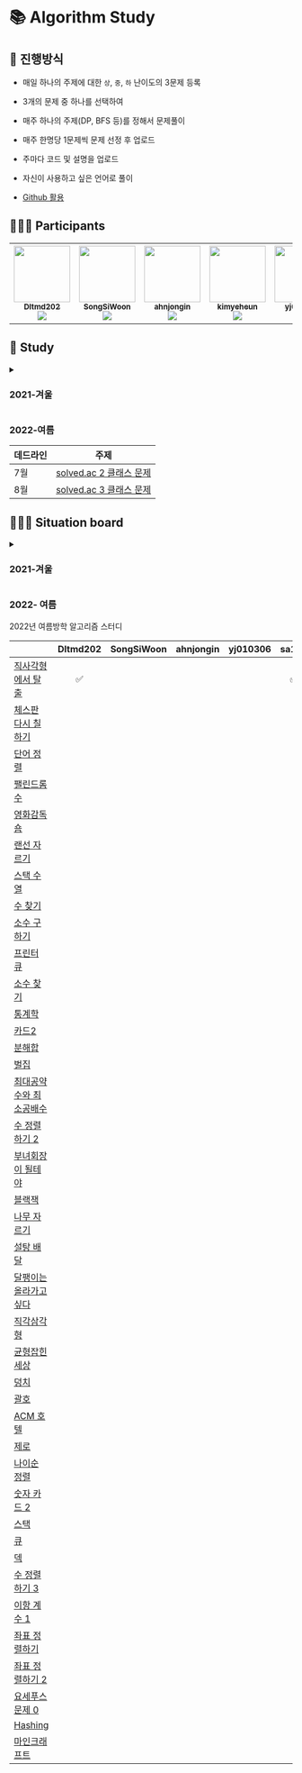 # 📚 Algorithm Study

## 📄 진행방식
- 매일 하나의 주제에 대한 `상`, `중`, `하` 난이도의 3문제 등록
- 3개의 문제 중 하나를 선택하여

- 매주 하나의 주제(DP, BFS 등)를 정해서 문제풀이
- 매주 한명당 1문제씩 문제 선정 후 업로드
- 주마다 코드 및 설명을 업로드
- 자신이 사용하고 싶은 언어로 풀이
- [Github 활용](./docs)


## 🙋🏻‍♂️ Participants

<table>
  <tr>
    <td align="center"><a href="https://github.com/Dltmd202"><img src="https://avatars.githubusercontent.com/u/75921696?v=4?s=100" width="100px;" alt=""/><br /><sub><b>Dltmd202</b><br><img src="http://mazassumnida.wtf/api/mini/generate_badge?boj=bat5273" /></sub></a><br /></td>
    <td align="center"><a href="https://github.com/SongSiWoon"><img src="https://avatars.githubusercontent.com/u/82366330?v=4?s=100" width="100px;" alt=""/><br /><sub><b>SongSiWoon</b><br><img src="http://mazassumnida.wtf/api/mini/generate_badge?boj=songsi" /></sub></a><br /></td>
    <td align="center"><a href="https://github.com/ahnjongin"><img src="https://avatars.githubusercontent.com/u/80513276?v=4?s=100" width="100px;" alt=""/><br /><sub><b>ahnjongin</b><br><img src="http://mazassumnida.wtf/api/mini/generate_badge?boj=goodtime1998" /></sub></a><br /></td>
    <td align="center"><a href="https://github.com/kimyeheun"><img src="https://avatars.githubusercontent.com/u/81765156?v=4?s=100" width="100px;" alt=""/><br /><sub><b>kimyeheun</b><br><img src="http://mazassumnida.wtf/api/mini/generate_badge?boj=yeheun004" /></sub></a><br /></td>
    <td align="center"><a href="https://github.com/yj010306"><img src="https://avatars.githubusercontent.com/u/97457418?v=4?s=100" width="100px;" alt=""/><br /><sub><b>yj010306</b><br><img src="http://mazassumnida.wtf/api/mini/generate_badge?boj=skyyj123" /></sub></a><br /></td>
    <td align="center"><a href="https://github.com/sa11k"><img src="https://avatars.githubusercontent.com/u/63536606?v=4?s=100" width="100px;" alt=""/><br /><sub><b>sa11k</b><br></sub></a><br /></td>
  </tr>
</table>


## 📗 Study

<details>
<summary><h3>2021-겨울</h3></summary>

|       | 주제          |                               `상`                                |                           `중`                            |                                             `하`                                              | 비고                   |
|:------|-------------|:----------------------------------------------------------------:|:--------------------------------------------------------:|:--------------------------------------------------------------------------------------------:|----------------------|
| 01/12 |             |           [안테나](https://www.acmicpc.net/problem/18310)           |       [ATM](https://www.acmicpc.net/problem/11399)       |                        [일곱 난쟁이](https://www.acmicpc.net/problem/2309)                        |                      |
| 01/15 | 반복문         |           [보물섬](https://www.acmicpc.net/problem/2589)            |    [별 찍기 - 22](https://www.acmicpc.net/problem/10997)    |                       [별 찍기 - 7](https://www.acmicpc.net/problem/2444)                       |                      |
| 01/16 | 재귀          |        [별 찍기 - 11](https://www.acmicpc.net/problem/2448)         |    [별 찍기 - 10](https://www.acmicpc.net/problem/2447)     |                        [팩토리얼](https://www.acmicpc.net/problem/10872)                         |                      |
| 01/17 | 재귀          |        [별 찍기 - 18](https://www.acmicpc.net/problem/10993)        |    [별 찍기 - 10](https://www.acmicpc.net/problem/2447)     |                      [피보나치 수 5](https://www.acmicpc.net/problem/10870)                       |                      |
| 01/18 | 그리디         |         [행복 유치원](https://www.acmicpc.net/problem/13164)          |      [동전 0](https://www.acmicpc.net/problem/11047)       | [설탕 배달](https://www.acmicpc.net/problem/2839),  [거스름돈](https://www.acmicpc.net/problem/5585) | `하` 문제는 두 문제를 풀어주세요! |
| 01/19 | 브루트포스       |           [리모컨](https://www.acmicpc.net/problem/1107)            |    [체스판 다시 칠하기](https://www.acmicpc.net/problem/1018)    |                         [블랙잭](https://www.acmicpc.net/problem/2798)                          |                      |
| 01/20 | 백트래킹        |            [비숍](https://www.acmicpc.net/problem/1799)            |    [N과 M (10)](https://www.acmicpc.net/problem/15664)    |                      [N과 M (1)](https://www.acmicpc.net/problem/15649)                       |                      |
| 01/21 | DP          |         [평범한 배낭](https://www.acmicpc.net/problem/12865)          |       [타일링](https://www.acmicpc.net/problem/1793)        |                       [피보나치 함수](https://www.acmicpc.net/problem/1003)                        |                      |
| 01/22 | 자료구조-스택     |            [탑](https://www.acmicpc.net/problem/2493)             |        [괄호](https://www.acmicpc.net/problem/9012)        |                         [스택](https://www.acmicpc.net/problem/10828)                          |                      |
| 01/24 | 자료구조-큐      | [Condition of deep sleep](https://www.acmicpc.net/problem/11577) |       [트럭](https://www.acmicpc.net/problem/13335)        |                         [큐 2](https://www.acmicpc.net/problem/18258)                         |                      |
| 01/25 | 그래프         |            [로봇](https://www.acmicpc.net/problem/1726)            |       [토마토](https://www.acmicpc.net/problem/7576)        |                       [DFS와 BFS](https://www.acmicpc.net/problem/1260)                       |                      |
| 01/26 | 백트래킹        |          [캠프준비](https://www.acmicpc.net/problem/16938)           |    [연산자 끼워넣기](https://www.acmicpc.net/problem/14888)     |                      [N과 M (10)](https://www.acmicpc.net/problem/15664)                      |                      |
| 01/27 | DP          |           [합분해](https://www.acmicpc.net/problem/2225)            |     [2xn 타일링](https://www.acmicpc.net/problem/11726)     |                        [계단 오르기](https://www.acmicpc.net/problem/2579)                        |                      |
| 01/28 | 자료구조-우선순위 큐 |         [카드 정렬하기](https://www.acmicpc.net/problem/1715)          |    [이중 우선순위 큐](https://www.acmicpc.net/problem/7662)     |                         [최소 힙](https://www.acmicpc.net/problem/1927)                         |                      |
| 01/29 | 그래프 탐색      |         [욕심쟁이 판다](https://www.acmicpc.net/problem/1937)          |     [나이트의 이동](https://www.acmicpc.net/problem/7562)      |                        [미로 탐색](https://www.acmicpc.net/problem/2178)                         |                      |
| 02/04 | 이분 탐색       |          [K번째 수](https://www.acmicpc.net/problem/1300)           |     [숫자 카드 2](https://www.acmicpc.net/problem/10816)     |                         [수 찾기](https://www.acmicpc.net/problem/1920)                         |                      |
| 02/05 | 소수 판정       |          [신기한 소수](https://www.acmicpc.net/problem/2023)          |      [소인수분해](https://www.acmicpc.net/problem/11653)      |                          [소수](https://www.acmicpc.net/problem/2581)                          |                      |
| 02/06 | 브루트포스       |          [연구소 3](https://www.acmicpc.net/problem/17142)          |     [차이를 최대로](https://www.acmicpc.net/problem/10819)     |                        [영화감독 숌](https://www.acmicpc.net/problem/1436)                        |                      |
| 02/07 | 투 포인터       |         [소수의 연속합](https://www.acmicpc.net/problem/1644)          |      [수 고르기](https://www.acmicpc.net/problem/2230)       |                        [두 수의 합](https://www.acmicpc.net/problem/3273)                        |                      |
| 02/08 | DP          |        [행렬 곱셈 순서](https://www.acmicpc.net/problem/11049)         | [가장 긴 감소하는 부분 수열](https://www.acmicpc.net/problem/11722) |                        [계단 오르기](https://www.acmicpc.net/problem/2579)                        |                      |
| 02/09 | 최단거리 - 다익스트라 |        [미확인 도착지](https://www.acmicpc.net/problem/9370)         | [최소비용 구하기](https://www.acmicpc.net/problem/1916) |                        [최단경로](https://www.acmicpc.net/problem/1753)                        |                      |
| 02/10 | 분리집합      |        [선분 그룹](https://www.acmicpc.net/problem/2162)         | [중량제한](https://www.acmicpc.net/problem/1939) |                        [집합의 표현](https://www.acmicpc.net/problem/1717)                        |                      |

</details>

### 2022-여름

| 데드라인 | 주제                                              |
|------|-------------------------------------------------|
 | 7월   | [solved.ac 2 클래스 문제](https://solved.ac/class/2) | 
 | 8월   | [solved.ac 3 클래스 문제](https://solved.ac/class/3) | 


## 🧑🏽‍💻 Situation board
<details>
<summary><h3>2021-겨울</h3></summary>
<table>
  <thead>
    <th></th>
    <th><a href="https://github.com/Dltmd202">Dltmd202</a></th>
    <th><a href="https://github.com/SongSiWoon">SongSiWoon</a></th>
    <th><a href="https://github.com/ahnjongin">ahnjongin</a></th>
    <th><a href="https://github.com/kimyeheun">kimyeheun</a></th>
    <th><a href="https://github.com/yj010306">yj010306</a></th>
    <th><a href="https://github.com/sa11k">sa11k</a></th>
  </thead>
<tbody>
  <tr>
    <td rowspan=4>01/15</td>
  </tr>
  <tr>
    <td><a href="src/BaekJoon/Dltmd202/2589/Main.java">Java</a></td>
    <td></td>
    <td></td>
    <td></td>
    <td></td>
    <td></td>
  </tr>
  <tr>
    <td><a href="src/BaekJoon/Dltmd202/10997/Main.java">Java</a></td>
    <td><a href="src/BaekJoon/SongSiWoon/10997/main.py">Python</a></td>
    <td></td>
    <td></td>
    <td></td>
    <td></td>
  </tr>
  <tr>
    <td></td>
    <td><a href="src/BaekJoon/SongSiWoon/2444/Main.java">Java</a></td>
    <td><a href="src/BaekJoon/ahnjongin/2444/main.py">Python</a></td>
    <td><a href="src/BaekJoon/kimyeheun/2444/main.py">Python</a></td>
    <td><a href="src/BaekJoon/yj010306/2444/main.cpp">C++</a></td>
    <td><a href="src/BaekJoon/sa11k/2442/Main.java">Java</a></td>
  </tr>
  <tr>
    <td rowspan=4>01/16</td>
  </tr>
  <tr>
    <td><a href="src/BaekJoon/Dltmd202/2448/Main.java">Java</a></td>
    <td><a href="src/BaekJoon/SongSiWoon/2448/main.py">Python</a></td>
    <td></td>
    <td></td>
    <td></td>
    <td></td>
  </tr>
  <tr>
    <td><a href="src/BaekJoon/Dltmd202/2447/Main.java">Java</a>, <a href="src/BaekJoon/Dltmd202/2447/main.py">Python</a></td>
    <td></td>
    <td></td>
    <td></td>
    <td></td>
    <td></td>
  </tr>
  <tr>
    <td></td>
    <td></td>
    <td><a href="src/BaekJoon/ahnjongin/10872/main.py">Python</a></td>
    <td><a href="src/BaekJoon/kimyeheun/10872/main.py">Python</a></td>
    <td><a href="src/BaekJoon/yj010306/10872/main.cpp">C++</a></td>
    <td><a href="src/BaekJoon/sa11k/10872/Main.java">Java</a></td>
  </tr>
  <tr>
    <td rowspan=4>01/17</td>
  </tr>
  <tr>
    <td><a href="src/BaekJoon/Dltmd202/10993/Main.java">Java</a></td>
    <td><a href="src/BaekJoon/SongSiWoon/10993/main.py">Python</a></td>
    <td></td>
    <td></td>
    <td></td>
    <td></td>
  </tr>
  <tr>
    <td><a href="src/BaekJoon/Dltmd202/2447/Main.java">Java</a>, <a href="src/BaekJoon/Dltmd202/2447/main.py">Python</a></td>
    <td><a href="src/BaekJoon/SongSiWoon/2447/Main.java">Java</a></td>
    <td></td>
    <td><a href="src/BaekJoon/kimyeheun/2447/main.py">Python</a></td>
    <td></td>
    <td></td>
  </tr>
  <tr inf="10870">
    <td></td>
    <td></td>
    <td><a href="src/BaekJoon/ahnjongin/10870/main.py">Python</a></td>
    <td></td>
    <td><a href="src/BaekJoon/yj010306/10870/main.cpp">C++</a></td>
    <td><a href="src/BaekJoon/sa11k/10870/Main.java">Java</a></td>
  </tr>
  <tr>
    <td rowspan=4>01/18</td>
  </tr>
  <tr>
    <td><a href="src/BaekJoon/Dltmd202/13164/Main.java">Java</a></td>
    <td></td>
    <td><a href="src/BaekJoon/ahnjongin/13164/main.py">Python</a></td>
    <td></td>
    <td></td>
    <td></td>
  </tr>
  <tr>
    <td></td>
    <td></td>
    <td><a href="src/BaekJoon/ahnjongin/11047/main.py">Python</a></td>
    <td><a href="src/BaekJoon/kimyeheun/11047/main.py">Python</a></td>
    <td><a href="src/BaekJoon/yj010306/11047/main.cpp">C++</a></td>
    <td><a href="src/BaekJoon/sa11k/11047/Main.java">Java</a></td>
  </tr>
  <tr>
    <td></td>
    <td><a href="src/BaekJoon/SongSiWoon/5585/main.py">Python</a></td>
    <td></td>
    <td><a href="src/BaekJoon/kimyeheun/2839/main.py">Python</a>, <a href="src/BaekJoon/kimyeheun/5585/main.py">Python</a></td>
    <td><a href="src/BaekJoon/yj010306/2839/main.cpp">C++</a>, <a href="src/BaekJoon/yj010306/5585/main.cpp">C++</a></td>
    <td><a href="src/BaekJoon/sa11k/2839/Main.java">Java</a>, <a href="src/BaekJoon/sa11k/5585/Main.java">Java</a></td>
  </tr>
  <tr>
    <td rowspan=4>01/19</td>
  </tr>
  <tr>
    <td><a href="src/BaekJoon/Dltmd202/1107/Main.java">Java</a></td>
    <td><a href="src/BaekJoon/SongSiWoon/1107/Main.java">Java</a>, <a href="src/BaekJoon/SongSiWoon/1107/main.py">Python</a>,</td>
    <td><a href="src/BaekJoon/ahnjongin/1107/main.py">Python</a></td>
    <td></td>
    <td></td>
    <td></td>
  </tr>
  <tr>
    <td></td>
    <td><a href="src/BaekJoon/SongSiWoon/1018/Main.java">Java</a></td>
    <td></td>
    <td><a href="src/BaekJoon/kimyeheun/1018/main.py">Python</a></td>
    <td></td>
    <td></td>
  </tr>
  <tr>
    <td></td>
    <td></td>
    <td></td>
    <td><a href="src/BaekJoon/kimyeheun/2798/main.py">Python</a></td>
    <td><a href="src/BaekJoon/yj010306/2798/main.cpp">C++</a></td>
    <td><a href="src/BaekJoon/sa11k/2798/Main.java">Java</a></td>
  </tr>
  <tr>
    <td rowspan=4>01/20</td>
  </tr>
  <tr>
    <td><a href="src/BaekJoon/Dltmd202/1799/Main.java">Java</a></td>
    <td><a href="src/BaekJoon/SongSiWoon/9663/Main.java">Java</a></td>
    <td></td>
    <td></td>
    <td></td>
    <td></td>
  </tr>
  <tr>
    <td></td>
    <td><a href="src/BaekJoon/SongSiWoon/15664/Main.java">Java</a></td>
    <td></td>
    <td></td>
    <td></td>
    <td></td>
  </tr>
  <tr>
    <td></td>
    <td></td>
    <td><a href="src/BaekJoon/ahnjongin/15649/main.py">Python</a></td>
    <td><a href="src/BaekJoon/kimyeheun/15649/main.py">Python</a></td>
    <td></td>
    <td></td>
  </tr>
  <tr>
    <td rowspan=4>01/21</td>
  </tr>
  <tr>
    <td><a href="src/BaekJoon/Dltmd202/12865/Main.java">Java</a></td>
    <td></td>
    <td></td>
    <td></td>
    <td></td>
    <td></td>
  </tr>
  <tr>
    <td></td>
    <td><a href="src/BaekJoon/SongSiWoon/1793/Main.java">Java</a></td>
    <td><a href="src/BaekJoon/ahnjongin/1793/main.py">Python</a></td>
    <td></td>
    <td></td>
    <td></td>
  </tr>
  <tr>
    <td></td>
    <td><a href="src/BaekJoon/SongSiWoon/1003/Main.java">Java</a></td>
    <td></td>
    <td><a href="src/BaekJoon/kimyeheun/1003/main.py">Python</a></td>
    <td><a href="src/BaekJoon/yj010306/1003/source.cpp">C++</a></td>
    <td><a href="src/BaekJoon/sa11k/1003/Main.java">Java</a></td>
  </tr>
  <tr>
    <td rowspan=4>01/22</td>
  </tr>
  <tr>
    <td><a href="src/BaekJoon/Dltmd202/2493/Main.java">Java</a></td>
    <td><a href="src/BaekJoon/SongSiWoon/2493/Main.java">Java</a></td>
    <td></td>
    <td></td>
    <td></td>
    <td></td>
  </tr>
  <tr>
    <td></td>
    <td><a href="src/BaekJoon/SongSiWoon/9012/Main.java">Java</a></td>
    <td><a href="src/BaekJoon/ahnjongin/9012/main.py">Python</a></td>
    <td></td>
    <td></td>
    <td></td>
  </tr>
  <tr>
    <td></td>
    <td></td>
    <td></td>
    <td><a href="src/BaekJoon/kimyeheun/10828/main.py">Python</a></td>
    <td><a href="src/BaekJoon/yj010306/10828/main.cpp">C++</a></td>
    <td><a href="src/BaekJoon/sa11k/10828/Main.java">Java</a></td>
  </tr>
  <tr>
    <td rowspan=4>01/24</td>
  </tr>
  <tr>
    <td>·</td>
    <td></td>
    <td></td>
    <td></td>
    <td></td>
    <td></td>
  </tr>
  <tr con="https://www.acmicpc.net/problem/13335">
    <td><a href="src/BaekJoon/Dltmd202/13335/Main.java">Java</a></td>
    <td><a href="src/BaekJoon/SongSiWoon/13335/Main.java">Java</a></td>
    <td></td>
    <td></td>
    <td></td>
    <td></td>
  </tr>
  <tr con="https://www.acmicpc.net/problem/18258">
    <td></td>
    <td></td>
    <td></td>
    <td><a href="src/BaekJoon/kimyeheun/18258/main.py">Python</a></td>
    <td></td>
    <td></td>
  </tr>
  <tr>
    <td rowspan=4>01/25</td>
  </tr>
  <tr con="https://www.acmicpc.net/problem/1726">
    <td><a href="src/BaekJoon/Dltmd202/1726/Main.java">Java</a></td>
    <td></td>
    <td></td>
    <td></td>
    <td></td>
    <td></td>
  </tr>
  <tr con="https://www.acmicpc.net/problem/7576">
    <td></td>
    <td><a href="src/BaekJoon/SongSiWoon/7576/Main.java">Java</a></td>
    <td></td>
    <td></td>
    <td></td>
    <td></td>
  </tr>
  <tr con="https://www.acmicpc.net/problem/18258">
    <td>·</td>
    <td></td>
    <td></td>
    <td></td>
    <td></td>
    <td></td>
  </tr>
  <tr>
    <td rowspan=4>01/26</td>
  </tr>
  <tr con="https://www.acmicpc.net/problem/16938">
    <td><a href="src/BaekJoon/Dltmd202/16938/Main.java">Java</a></td>
    <td></td>
    <td></td>
    <td></td>
    <td></td>
    <td></td>
  </tr>
  <tr con="https://www.acmicpc.net/problem/14888">
    <td>.</td>
    <td></td>
    <td></td>
    <td></td>
    <td></td>
    <td></td>
  </tr>
  <tr con="https://www.acmicpc.net/problem/15664">
    <td>·</td>
    <td></td>
    <td></td>
    <td></td>
    <td></td>
    <td></td>
  </tr>
  <tr>
    <td rowspan=4>01/27</td>
  </tr>
  <tr con="https://www.acmicpc.net/problem/2225">
    <td><a href="src/BaekJoon/Dltmd202/2225/Main.java">Java</a></td>
    <td></td>
    <td></td>
    <td></td>
    <td></td>
    <td></td>
  </tr>
  <tr con="https://www.acmicpc.net/problem/11726">
    <td></td>
    <td><a href="src/BaekJoon/SongSiWoon/11726/Main.java">Java</a></td>
    <td></td>
    <td></td>
    <td></td>
    <td></td>
  </tr>
  <tr con="https://www.acmicpc.net/problem/1927">
    <td>·</td>
    <td></td>
    <td></td>
    <td></td>
    <td></td>
    <td></td>
  </tr>
  <tr>
    <td rowspan=4>01/28</td>
  </tr>
  <tr con="https://www.acmicpc.net/problem/2225">
    <td><a href="src/BaekJoon/Dltmd202/1715/Main.java">Java</a></td>
    <td></td>
    <td></td>
    <td></td>
    <td></td>
    <td></td>
  </tr>
  <tr con="https://www.acmicpc.net/problem/11726">
    <td>.</td>
    <td></td>
    <td></td>
    <td></td>
    <td></td>
    <td></td>
  </tr>
  <tr con="https://www.acmicpc.net/problem/1927">
    <td>·</td>
    <td></td>
    <td></td>
    <td></td>
    <td></td>
    <td></td>
  </tr>
  <tr>
    <td rowspan=4>01/29</td>
  </tr>
  <tr con="https://www.acmicpc.net/problem/1937">
    <td><a href="src/BaekJoon/Dltmd202/1937/Main.java">Java</a></td>
    <td></td>
    <td></td>
    <td></td>
    <td></td>
    <td></td>
  </tr>
  <tr con="https://www.acmicpc.net/problem/7562">
    <td></td>
    <td><a href="src/BaekJoon/SongSiWoon/7562/Main.java">Java</a></td>
    <td></td>
    <td></td>
    <td></td>
    <td></td>
  </tr>
  <tr con="https://www.acmicpc.net/problem/2178">
    <td>·</td>
    <td></td>
    <td></td>
    <td></td>
    <td></td>
    <td></td>
  </tr>
  <tr>
    <td rowspan=4>02/04</td>
  </tr>
  <tr con="https://www.acmicpc.net/problem/1300">
    <td><a href="src/BaekJoon/Dltmd202/1300/Main.java">Java</a></td>
    <td><a href="src/BaekJoon/SongSiWoon/1300/Main.java">Java</a></td>
    <td></td>
    <td></td>
    <td></td>
    <td></td>
  </tr>
  <tr con="https://www.acmicpc.net/problem/10816">
    <td></td>
    <td><a href="src/BaekJoon/SongSiWoon/7562/Main.java">Java</a></td>
    <td></td>
    <td></td>
    <td></td>
    <td></td>
  </tr>
  <tr con="https://www.acmicpc.net/problem/1920">
    <td>·</td>
    <td></td>
    <td></td>
    <td></td>
    <td><a href="src/BaekJoon/yj010306/1920/main.cpp">C++</a></td>
    <td></td>
  </tr>

  <tr>
    <td rowspan=4>02/05</td>
  </tr>
  <tr con="https://www.acmicpc.net/problem/2023">
    <td><a href="src/BaekJoon/Dltmd202/2023/Main.java">Java</a></td>
    <td></td>
    <td></td>
    <td></td>
    <td></td>
    <td></td>
  </tr>
  <tr con="https://www.acmicpc.net/problem/10816">
    <td>.</td>
    <td></td>
    <td></td>
    <td></td>
    <td></td>
    <td><a href="src/BaekJoon/sa11k/11653/Main.java">Java</a></td>
  </tr>
  <tr con="https://www.acmicpc.net/problem/1920">
    <td>·</td>
    <td></td>
    <td></td>
    <td></td>
    <td></td>
    <td></td>
  </tr>

  <tr>
    <td rowspan=4>02/06</td>
  </tr>
  <tr con="https://www.acmicpc.net/problem/2023">
    <td><a href="src/BaekJoon/Dltmd202/17142/Main.java">Java</a></td>
    <td><a href="src/BaekJoon/SongSiWoon/17142/Main.java">Java</a></td>
    <td></td>
    <td></td>
    <td></td>
    <td></td>
  </tr>
  <tr con="https://www.acmicpc.net/problem/10816">
    <td>.</td>
    <td></td>
    <td></td>
    <td></td>
    <td></td>
    <td></td>
  </tr>
  <tr con="https://www.acmicpc.net/problem/1920">
    <td>·</td>
    <td></td>
    <td></td>
    <td></td>
    <td></td>
    <td></td>
  </tr>

<tr>
    <td rowspan=4>02/07</td>
  </tr>
  <tr con="https://www.acmicpc.net/problem/2023">
    <td><a href="src/BaekJoon/Dltmd202/1644/Main.java">Java</a></td>
    <td><a href="src/BaekJoon/SongSiWoon/17142/Main.java">Java</a></td>
    <td></td>
    <td></td>
    <td></td>
    <td></td>
  </tr>
  <tr con="https://www.acmicpc.net/problem/10816">
    <td>.</td>
    <td></td>
    <td></td>
    <td></td>
    <td></td>
    <td></td>
  </tr>
  <tr con="https://www.acmicpc.net/problem/1920">
    <td>·</td>
    <td></td>
    <td></td>
    <td></td>
    <td></td>
    <td></td>
  </tr>
</tbody>
</table>
</details>

### 2022- 여름

2022년 여름방학 알고리즘 스터디

|                                                      | Dltmd202 | SongSiWoon | ahnjongin | yj010306 | sa11k |
|------------------------------------------------------|:--------:|:----------:|:---------:|:--------:|:-----:|
| [직사각형에서 탈출](https://www.acmicpc.net/problem/1085)    |    ✅     |            |           |          |   ✅   |
| [체스판 다시 칠하기](https://www.acmicpc.net/problem/1018)   |          |            |           |          |       |
| [단어 정렬](https://www.acmicpc.net/problem/1181)        |          |            |           |          |       |
| [팰린드롬수](https://www.acmicpc.net/problem/1259)        |          |            |           |          |       |
| [영화감독 숌](https://www.acmicpc.net/problem/1436)       |          |            |           |          |       |
| [랜선 자르기](https://www.acmicpc.net/problem/1654)       |          |            |           |          |       |
| [스택 수열](https://www.acmicpc.net/problem/1874)        |          |            |           |          |       |
| [수 찾기](https://www.acmicpc.net/problem/1920)         |          |            |           |          |       |
| [소수 구하기](https://www.acmicpc.net/problem/1929)       |          |            |           |          |       |
| [프린터 큐](https://www.acmicpc.net/problem/1966)        |          |            |           |          |       |
| [소수 찾기](https://www.acmicpc.net/problem/1978)        |          |            |           |          |       |
| [통계학](https://www.acmicpc.net/problem/2108)          |          |            |           |          |       |
| [카드2](https://www.acmicpc.net/problem/2164)          |          |            |           |          |       |
| [분해합](https://www.acmicpc.net/problem/2231)          |          |            |           |          |       |
| [벌집](https://www.acmicpc.net/problem/2292)           |          |            |           |          |       |
| [최대공약수와 최소공배수](https://www.acmicpc.net/problem/2609) |          |            |           |          |       |
| [수 정렬하기 2](https://www.acmicpc.net/problem/2751)     |          |            |           |          |       |
| [부녀회장이 될테야](https://www.acmicpc.net/problem/2775)    |          |            |           |          |       |
| [블랙잭](https://www.acmicpc.net/problem/2798)          |          |            |           |          |       |
| [나무 자르기](https://www.acmicpc.net/problem/2805)       |          |            |           |          |       |
| [설탕 배달](https://www.acmicpc.net/problem/2839)        |          |            |           |          |       |
| [달팽이는 올라가고 싶다](https://www.acmicpc.net/problem/2869) |          |            |           |          |       |
| [직각삼각형](https://www.acmicpc.net/problem/4153)        |          |            |           |          |       |
| [균형잡힌 세상](https://www.acmicpc.net/problem/4949)      |          |            |           |          |       |
| [덩치](https://www.acmicpc.net/problem/7568)           |          |            |           |          |       |
| [괄호](https://www.acmicpc.net/problem/9012)           |          |            |           |          |       |
| [ACM 호텔](https://www.acmicpc.net/problem/10250)      |          |            |           |          |       |
| [제로](https://www.acmicpc.net/problem/10773)          |          |            |           |          |       |
| [나이순 정렬](https://www.acmicpc.net/problem/10814)      |          |            |           |          |       |
| [숫자 카드 2](https://www.acmicpc.net/problem/10816)     |          |            |           |          |       |
| [스택](https://www.acmicpc.net/problem/10828)          |          |            |           |          |       |
| [큐](https://www.acmicpc.net/problem/10845)           |          |            |           |          |       |
| [덱](https://www.acmicpc.net/problem/10866)           |          |            |           |          |       |
| [수 정렬하기 3](https://www.acmicpc.net/problem/10989)    |          |            |           |          |       |
| [이항 계수 1](https://www.acmicpc.net/problem/11050)     |          |            |           |          |       |
| [좌표 정렬하기](https://www.acmicpc.net/problem/11650)     |          |            |           |          |       |
| [좌표 정렬하기 2](https://www.acmicpc.net/problem/11651)   |          |            |           |          |       |
| [요세푸스 문제 0](https://www.acmicpc.net/problem/11866)   |          |            |           |          |       |
| [Hashing](https://www.acmicpc.net/problem/15829)     |          |            |           |          |       |
| [마인크래프트](https://www.acmicpc.net/problem/18111)      |          |            |           |          |       |


